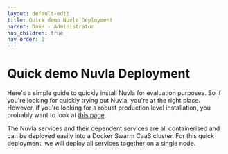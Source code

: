 ```yaml
---
layout: default-edit
title: Quick demo Nuvla Deployment
parent: Dave - Administrator
has_children: true
nav_order: 1
---
```


Quick demo Nuvla Deployment
================

Here's a simple guide to quickly install Nuvla for evaluation purposes. So if you're looking for quickly trying out Nuvla, you're at the right place. However, if you're looking for a robust production level installation, you probably want to look at [this page](/docs/dave/prod/nuvla-deployment-production).

The Nuvla services and their dependent services are all containerised and can be deployed easily into a Docker Swarm CaaS cluster. For this quick deployment, we will deploy all services together on a single node.
